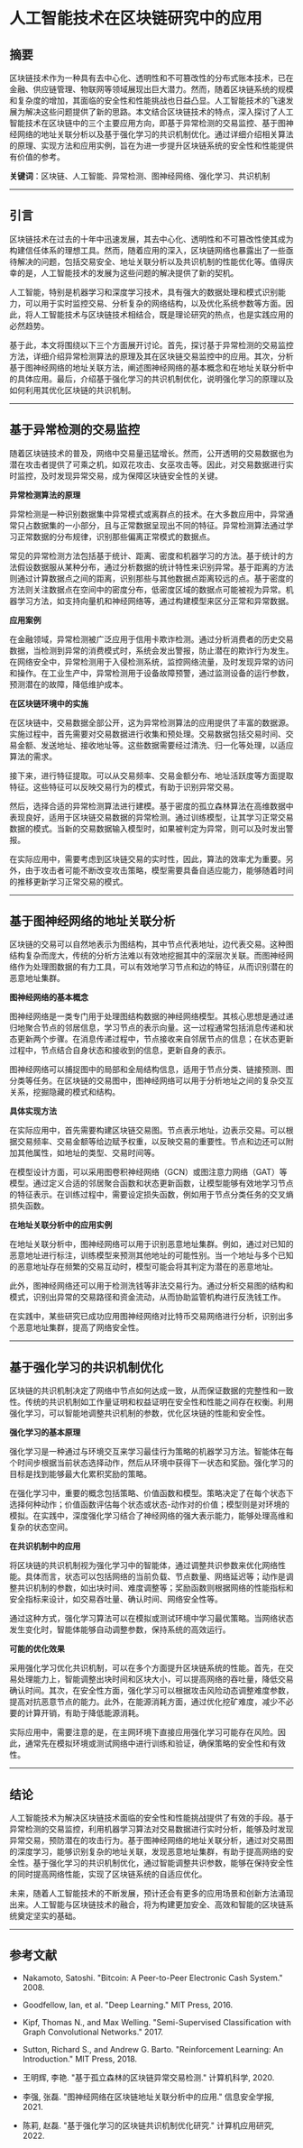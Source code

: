 # 人工智能技术在区块链研究中的应用

## **摘要**

区块链技术作为一种具有去中心化、透明性和不可篡改性的分布式账本技术，已在金融、供应链管理、物联网等领域展现出巨大潜力。然而，随着区块链系统的规模和复杂度的增加，其面临的安全性和性能挑战也日益凸显。人工智能技术的飞速发展为解决这些问题提供了新的思路。本文结合区块链技术的特点，深入探讨了人工智能技术在区块链中的三个主要应用方向，即基于异常检测的交易监控、基于图神经网络的地址关联分析以及基于强化学习的共识机制优化。通过详细介绍相关算法的原理、实现方法和应用实例，旨在为进一步提升区块链系统的安全性和性能提供有价值的参考。

**关键词**：区块链、人工智能、异常检测、图神经网络、强化学习、共识机制

---

## **引言**

区块链技术在过去的十年中迅速发展，其去中心化、透明性和不可篡改性使其成为构建信任体系的理想工具。然而，随着应用的深入，区块链网络也暴露出了一些亟待解决的问题，包括交易安全、地址关联分析以及共识机制的性能优化等。值得庆幸的是，人工智能技术的发展为这些问题的解决提供了新的契机。

人工智能，特别是机器学习和深度学习技术，具有强大的数据处理和模式识别能力，可以用于实时监控交易、分析复杂的网络结构，以及优化系统参数等方面。因此，将人工智能技术与区块链技术相结合，既是理论研究的热点，也是实践应用的必然趋势。

基于此，本文将围绕以下三个方面展开讨论。首先，探讨基于异常检测的交易监控方法，详细介绍异常检测算法的原理及其在区块链交易监控中的应用。其次，分析基于图神经网络的地址关联方法，阐述图神经网络的基本概念和在地址关联分析中的具体应用。最后，介绍基于强化学习的共识机制优化，说明强化学习的原理以及如何利用其优化区块链的共识机制。

---

## **基于异常检测的交易监控**

随着区块链技术的普及，网络中交易量迅猛增长。然而，公开透明的交易数据也为潜在攻击者提供了可乘之机，如双花攻击、女巫攻击等。因此，对交易数据进行实时监控，及时发现异常交易，成为保障区块链安全性的关键。

**异常检测算法的原理**

异常检测是一种识别数据集中异常模式或离群点的技术。在大多数应用中，异常通常只占数据集的一小部分，且与正常数据呈现出不同的特征。异常检测算法通过学习正常数据的分布规律，识别那些偏离正常模式的数据点。

常见的异常检测方法包括基于统计、距离、密度和机器学习的方法。基于统计的方法假设数据服从某种分布，通过分析数据的统计特性来识别异常。基于距离的方法则通过计算数据点之间的距离，识别那些与其他数据点距离较远的点。基于密度的方法则关注数据点在空间中的密度分布，低密度区域的数据点可能被视为异常。机器学习方法，如支持向量机和神经网络等，通过构建模型来区分正常和异常数据。

**应用案例**

在金融领域，异常检测被广泛应用于信用卡欺诈检测。通过分析消费者的历史交易数据，当检测到异常的消费模式时，系统会发出警报，防止潜在的欺诈行为发生。在网络安全中，异常检测用于入侵检测系统，监控网络流量，及时发现异常的访问和操作。在工业生产中，异常检测用于设备故障预警，通过监测设备的运行参数，预测潜在的故障，降低维护成本。

**在区块链环境中的实施**

在区块链中，交易数据全部公开，这为异常检测算法的应用提供了丰富的数据源。实施过程中，首先需要对交易数据进行收集和预处理。交易数据包括交易时间、交易金额、发送地址、接收地址等。这些数据需要经过清洗、归一化等处理，以适应算法的需求。

接下来，进行特征提取。可以从交易频率、交易金额分布、地址活跃度等方面提取特征。这些特征可以反映交易行为的模式，有助于识别异常交易。

然后，选择合适的异常检测算法进行建模。基于密度的孤立森林算法在高维数据中表现良好，适用于区块链交易数据的异常检测。通过训练模型，让其学习正常交易数据的模式。当新的交易数据输入模型时，如果被判定为异常，则可以及时发出警报。

在实际应用中，需要考虑到区块链交易的实时性，因此，算法的效率尤为重要。另外，由于攻击者可能不断改变攻击策略，模型需要具备自适应能力，能够随着时间的推移更新学习正常交易的模式。

---

## **基于图神经网络的地址关联分析**

区块链的交易可以自然地表示为图结构，其中节点代表地址，边代表交易。这种图结构复杂而庞大，传统的分析方法难以有效地挖掘其中的深层次关联。而图神经网络作为处理图数据的有力工具，可以有效地学习节点和边的特征，从而识别潜在的恶意地址集群。

**图神经网络的基本概念**

图神经网络是一类专门用于处理图结构数据的神经网络模型。其核心思想是通过递归地聚合节点的邻居信息，学习节点的表示向量。这一过程通常包括消息传递和状态更新两个步骤。在消息传递过程中，节点接收来自邻居节点的信息；在状态更新过程中，节点结合自身状态和接收到的信息，更新自身的表示。

图神经网络可以捕捉图中的局部和全局结构信息，适用于节点分类、链接预测、图分类等任务。在区块链的交易图中，图神经网络可以用于分析地址之间的复杂交互关系，挖掘隐藏的模式和结构。

**具体实现方法**

在实际应用中，首先需要构建区块链交易图。节点表示地址，边表示交易。可以根据交易频率、交易金额等给边赋予权重，以反映交易的重要性。节点和边还可以附加其他属性，如地址的类型、交易时间等。

在模型设计方面，可以采用图卷积神经网络（GCN）或图注意力网络（GAT）等模型。通过定义合适的邻居聚合函数和状态更新函数，让模型能够有效地学习节点的特征表示。在训练过程中，需要设定损失函数，例如用于节点分类任务的交叉熵损失函数。

**在地址关联分析中的应用实例**

在地址关联分析中，图神经网络可以用于识别恶意地址集群。例如，通过对已知的恶意地址进行标注，训练模型来预测其他地址的可能性别。当一个地址与多个已知的恶意地址存在频繁的交易互动时，模型可能会将其判定为潜在的恶意地址。

此外，图神经网络还可以用于检测洗钱等非法交易行为。通过分析交易图的结构和模式，识别出异常的交易路径和资金流动，从而协助监管机构进行反洗钱工作。

在实践中，某些研究已成功应用图神经网络对比特币交易网络进行分析，识别出多个恶意地址集群，提高了网络安全性。

---

## **基于强化学习的共识机制优化**

区块链的共识机制决定了网络中节点如何达成一致，从而保证数据的完整性和一致性。传统的共识机制如工作量证明和权益证明在安全性和性能之间存在权衡。利用强化学习，可以智能地调整共识机制的参数，优化区块链的性能和安全性。

**强化学习的基本原理**

强化学习是一种通过与环境交互来学习最佳行为策略的机器学习方法。智能体在每个时间步根据当前状态选择动作，然后从环境中获得下一状态和奖励。强化学习的目标是找到能够最大化累积奖励的策略。

在强化学习中，重要的概念包括策略、价值函数和模型。策略决定了在每个状态下选择何种动作；价值函数评估每个状态或状态-动作对的价值；模型则是对环境的模拟。在实践中，深度强化学习结合了神经网络的强大表示能力，能够处理高维和复杂的状态空间。

**在共识机制中的应用**

将区块链的共识机制视为强化学习中的智能体，通过调整共识参数来优化网络性能。具体而言，状态可以包括网络的当前负载、节点数量、网络延迟等；动作是调整共识机制的参数，如出块时间、难度调整等；奖励函数则根据网络的性能指标和安全指标来设计，如交易吞吐量、确认时间、网络安全性等。

通过这种方式，强化学习算法可以在模拟或测试环境中学习最优策略。当网络状态发生变化时，智能体能够自动调整参数，保持系统的高效运行。

**可能的优化效果**

采用强化学习优化共识机制，可以在多个方面提升区块链系统的性能。首先，在交易处理能力上，智能调整出块时间和区块大小，可以提高网络的吞吐量，降低交易确认时间。其次，在安全性方面，强化学习可以根据攻击风险动态调整难度参数，提高对抗恶意节点的能力。此外，在能源消耗方面，通过优化挖矿难度，减少不必要的计算开销，有助于降低能源消耗。

实际应用中，需要注意的是，在主网环境下直接应用强化学习可能存在风险。因此，通常先在模拟环境或测试网络中进行训练和验证，确保策略的安全性和有效性。

---

## **结论**

人工智能技术为解决区块链技术面临的安全性和性能挑战提供了有效的手段。基于异常检测的交易监控，利用机器学习算法对交易数据进行实时分析，能够及时发现异常交易，预防潜在的攻击行为。基于图神经网络的地址关联分析，通过对交易图的深度学习，能够识别复杂的地址关联，发现恶意地址集群，有助于提高网络的安全性。基于强化学习的共识机制优化，通过智能调整共识参数，能够在保持安全性的同时提高网络性能，实现了区块链系统的自适应优化。

未来，随着人工智能技术的不断发展，预计还会有更多的应用场景和创新方法涌现出来。人工智能与区块链技术的融合，将为构建更加安全、高效和智能的区块链系统奠定坚实的基础。

---

## **参考文献**

- Nakamoto, Satoshi. "Bitcoin: A Peer-to-Peer Electronic Cash System." 2008.

- Goodfellow, Ian, et al. "Deep Learning." MIT Press, 2016.

- Kipf, Thomas N., and Max Welling. "Semi-Supervised Classification with Graph Convolutional Networks." 2017.

- Sutton, Richard S., and Andrew G. Barto. "Reinforcement Learning: An Introduction." MIT Press, 2018.

- 王明辉, 李艳. "基于孤立森林的区块链异常交易检测." 计算机科学, 2020.

- 李强, 张磊. "图神经网络在区块链地址关联分析中的应用." 信息安全学报, 2021.

- 陈莉, 赵磊. "基于强化学习的区块链共识机制优化研究." 计算机应用研究, 2022.